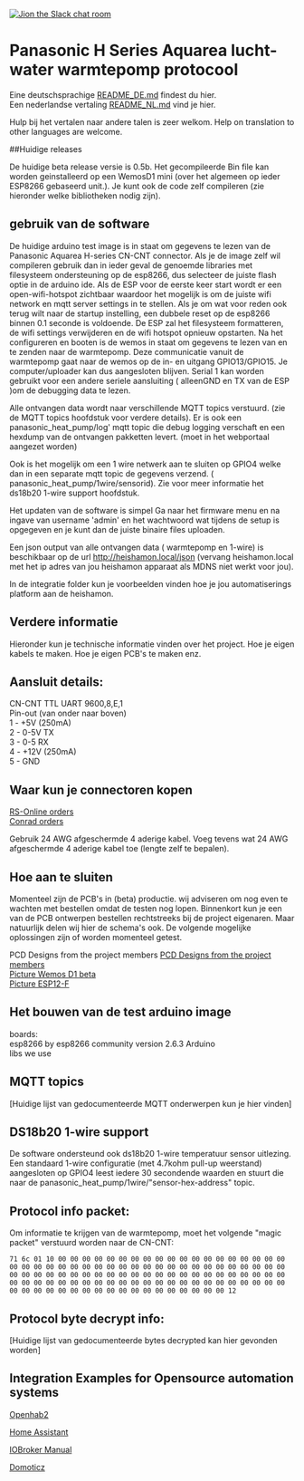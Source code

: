 ﻿[![Jion the Slack chat room](https://img.shields.io/badge/Slack-Join%20the%20chat%20room-orange)](https://join.slack.com/t/panasonic-wemos/shared_invite/enQtODg2MDY0NjE1OTI3LTgzYjkwMzIwNTAwZTMyYzgwNDQ1Y2QxYjkwODg3NjMyN2MyM2ViMDM3Yjc3OGE3MGRiY2FkYzI4MzZiZDVkNGE)


# Panasonic H Series Aquarea lucht-water warmtepomp protocool

Eine deutschsprachige [README_DE.md](README_DE.md) findest du hier. \
Een nederlandse vertaling [README_NL.md](README_NL.md) vind je hier.

Hulp bij het vertalen naar andere talen is zeer welkom.
Help on translation to other languages are welcome.

##Huidige releases

De huidige beta release versie is 0.5b. Het gecompileerde Bin file kan worden geinstalleerd op een WemosD1 mini (over het algemeen op ieder ESP8266 gebaseerd unit.). Je kunt ook de code zelf compileren (zie hieronder welke bibliotheken nodig zijn).

## gebruik van de software

De huidige arduino test image is in staat om gegevens te lezen van de Panasonic Aquarea H-series CN-CNT connector. 
Als je de image zelf wil compileren gebruik dan in ieder geval de genoemde libraries met filesysteem ondersteuning op de esp8266, dus selecteer de juiste flash optie in de arduino ide. 
Als de ESP voor de eerste keer start wordt er een open-wifi-hotspot zichtbaar waardoor het mogelijk is om de juiste wifi network en mqtt server settings in te stellen. 
Als je om wat voor reden ook terug wilt naar de startup instelling, een dubbele reset op de esp8266 binnen 0.1 seconde is voldoende. De ESP zal het filesysteem formatteren, de wifi settings verwijderen en de wifi hotspot opnieuw opstarten. 
Na het configureren en booten  is de wemos in staat om gegevens te lezen van en te zenden naar de warmtepomp. Deze communicatie vanuit de warmtepomp gaat naar de wemos op de in- en uitgang GPIO13/GPIO15. Je computer/uploader kan dus aangesloten blijven.
Serial 1 kan worden gebruikt voor een andere seriele aansluiting ( alleenGND en TX van de ESP )om de debugging data te lezen.

Alle ontvangen data wordt naar verschillende MQTT topics verstuurd. (zie de MQTT topics hoofdstuk voor verdere details). Er is ook een  panasonic_heat_pump/log' mqtt topic die debug logging verschaft en een hexdump van de ontvangen pakketten levert. (moet in het webportaal aangezet worden)

Ook is het mogelijk om een 1 wire netwerk aan te sluiten op GPIO4 welke dan in een separate mqtt topic de gegevens verzend. ( panasonic_heat_pump/1wire/sensorid). Zie voor meer informatie het ds18b20 1-wire support hoofdstuk.

Het updaten van de software is simpel Ga naar het firmware menu en na ingave van username 'admin' en het wachtwoord wat tijdens de setup is opgegeven en je kunt dan de juiste binaire files uploaden.

Een json output van alle ontvangen data ( warmtepomp en 1-wire) is beschikbaar op de url http://heishamon.local/json (vervang heishamon.local met het ip adres van jou heishamon apparaat als MDNS niet werkt voor jou).

In de integratie folder kun je voorbeelden vinden hoe je jou automatiserings platform aan de heishamon.

## Verdere informatie
Hieronder kun je technische informatie vinden over het project. Hoe je eigen kabels te maken. Hoe je eigen PCB's te maken enz. 

## Aansluit details:
CN-CNT TTL UART 9600,8,E,1  \
Pin-out (van onder naar boven) \
1 - +5V (250mA)  \
2 - 0-5V TX  \
3 - 0-5 RX  \
4 - +12V (250mA) \
5 - GND

## Waar kun je connectoren kopen
[RS-Online orders](Connectors_RSO.md) \
[Conrad orders](Connectors_Conrad.md)

Gebruik  24 AWG afgeschermde 4 aderige kabel.
Voeg tevens wat 24 AWG afgeschermde 4 aderige kabel toe (lengte zelf te bepalen).

## Hoe aan te sluiten

Momenteel zijn de PCB's in (beta) productie. wij adviseren om nog even te wachten met bestellen omdat de testen nog lopen. Binnenkort kun je een van de PCB ontwerpen bestellen rechtstreeks bij de project eigenaren. Maar natuurlijk delen wij hier de schema's ook. De volgende mogelijke oplossingen zijn of worden momenteel getest.

PCD Designs from the project members 
[PCD Designs from the project members](PCB_Designs.md) \
[Picture Wemos D1 beta](WEMOSD1.JPG) \
[Picture ESP12-F](New_PCB.jpeg)




## Het bouwen van de test arduino image
boards: \
esp8266 by esp8266 community version 2.6.3  Arduino  
libs we use


## MQTT topics
[Huidige lijst van gedocumenteerde MQTT onderwerpen kun je hier vinden]

## DS18b20 1-wire support
De software ondersteund ook ds18b20 1-wire temperatuur sensor uitlezing. Een standaard 1-wire configuratie (met 4.7kohm pull-up weerstand) aangesloten op GPIO4 leest iedere 30 secondende waarden en stuurt die naar de panasonic_heat_pump/1wire/"sensor-hex-address" topic.

## Protocol info packet:

Om informatie te krijgen van de warmtepomp, moet het volgende "magic packet" verstuurd worden naar de CN-CNT: 

`71 6c 01 10 00 00 00 00 00 00 00 00 00 00 00 00 00 00 00 00 00 00 00 00 00 00 00 00 00 00 00 00 00 00 00 00 00 00 00 00 00 00 00 00 00 00 00 00 00 00 00 00 00 00 00 00 00 00 00 00 00 00 00 00 00 00 00 00 00 00 00 00 00 00 00 00 00 00 00 00 00 00 00 00 00 00 00 00 00 00 00 00 00 00 00 00 00 00 00 00 00 00 00 00 00 00 00 00 00 00 12`

## Protocol byte decrypt info:

[Huidige lijst van gedocumenteerde bytes decrypted kan hier gevonden worden]
## Integration Examples for Opensource automation systems

[Openhab2](Integrations/Openhab2)

[Home Assistant](https://github.com/Egyras/HeishaMon/tree/master/Integrations/Home%20Assistant)

[IOBroker Manual](Integrations/ioBroker_manual)

[Domoticz](Integrations/Domoticz)



